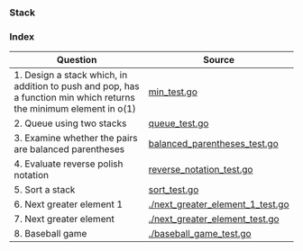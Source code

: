 ### Stack

### Index
| Question       | Source |
| -------- |   ------------- |
| 1. Design a stack which, in addition to push and pop, has a function min which returns the minimum element in o(1) | [min_test.go](./min_test.go)  |
| 2. Queue using two stacks | [queue_test.go](./queue_test.go)  |
| 3. Examine whether the pairs are balanced parentheses | [balanced_parentheses_test.go](./balanced_parentheses_test.go)  |
| 4. Evaluate reverse polish notation | [reverse_notation_test.go](./reverse_notation_test.go)  |
| 5. Sort a stack | [sort_test.go](./sort_test.go)  |
| 6. Next greater element 1 | [./next_greater_element_1_test.go](./next_greater_element_1_test.go)  |
| 7. Next greater element| [./next_greater_element_test.go](./next_greater_element_test.go)  |
| 8. Baseball game| [./baseball_game_test.go](./baseball_game_test.go)  |